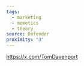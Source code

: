 ```yaml
---
tags:
  - marketing
  - memetics
  - theory
source: Defender
proximity: "3"
---
```

https://x.com/TomDavenport

